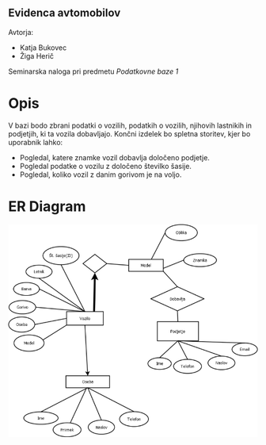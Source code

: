 ## Evidenca avtomobilov

 Avtorja:
 * Katja Bukovec
 * Žiga Herič

Seminarska naloga pri predmetu *Podatkovne baze 1*

# Opis
V bazi bodo zbrani podatki o vozilih, podatkih o vozilih, njihovih lastnikih in podjetjih, ki ta vozila dobavljajo. Končni izdelek bo spletna storitev, kjer bo uporabnik lahko: 

* Pogledal, katere znamke vozil dobavlja določeno podjetje.
* Pogledal podatke o vozilu z določeno številko šasije.
* Pogledal, koliko vozil z danim gorivom je na voljo.


# ER Diagram

![ER diagram](Diagram.png)
